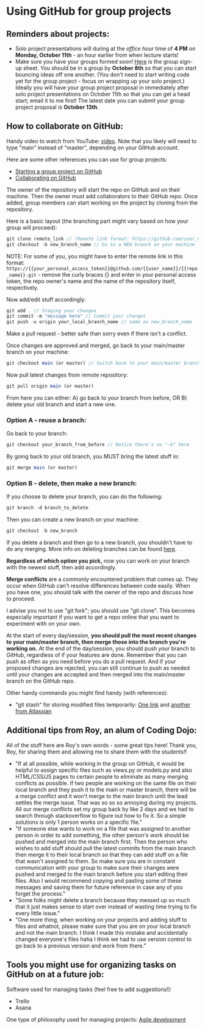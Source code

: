 # Using GitHub for group projects

## Reminders about projects: 

- Solo project presentations will during at the *office hour* time of **4 PM** on **Monday, October 11th** - an hour earlier from when lecture starts!
- Make sure you have your groups formed soon!  [Here](https://docs.google.com/spreadsheets/d/1D15h0mXsuaGh7Hr5cRvtV4SRLRyEF5bjJPP4UY8EyqQ/edit#gid=0) is the group sign-up sheet.  You should be in a group by **October 8th** so that you can start bouncing ideas off one another.  (You don't need to start writing code yet for the group project - focus on wrapping up your solo project.)  Ideally you will have your group project proposal in immediately after solo project presentations on October 11th so that you can get a head start; email it to me first!  The latest date you can submit your group project proposal is **October 13th**.

## How to collaborate on GitHub:

Handy video to watch from YouTube: [video](https://www.youtube.com/watch?v=MnUd31TvBoU).  Note that you likely will need to type "main" instead of "master", depending on your GitHub account.

Here are some other references you can use for group projects:
- [Starting a group project on GitHub](https://www.digitalcrafts.com/blog/learn-how-start-new-group-project-github)
- [Collaborating on GitHub](https://www.atlassian.com/git/tutorials/syncing)

The owner of the repository will start the repo on GitHub and on their machine.  Then the owner must add collaborators to their GitHub repo.  Once added, group members can start working on the project by cloning from the repository.

Here is a basic layout (the branching part might vary based on how your group will proceed):
```js
git clone remote_link // (Remote link format: https://github.com/user_name/repo_name.git) - first time only to get a copy of the project
git checkout -b new_branch_name // Go to a NEW branch on your machine
```
NOTE: For some of you, you might have to enter the remote link in this format: `https://{{your_personal_access_token}}@github.com/{{user_name}}/{{repo_name}}.git` - remove the curly braces {} and enter in your personal access token, the repo owner's name and the name of the repository itself, respectively.

Now add/edit stuff accordingly:
```js
git add . // Staging your changes
git commit -m "message here" // Commit your changes
git push -u origin your_local_branch_name // same as new_branch_name
```
Make a pull request - better safe than sorry even if there isn't a conflict.

Once changes are approved and merged, go back to your main/master branch on your machine:
```js
git checkout main (or master) // Switch back to your main/master branch on your machine
```

Now pull latest changes from remote repository:
```js
git pull origin main (or master)
```

From here you can either: A) go back to your branch from before, OR B) delete your old branch and start a new one.

### Option A - reuse a branch:

Go back to your branch:
```js
git checkout your_branch_from_before // Notice there's no "-b" here
```

By going back to your old branch, you MUST bring the latest stuff in:
```js
git merge main (or master)
```

### Option B - delete, then make a new branch:
If you choose to delete your branch, you can do the following:
```js
git branch -d branch_to_delete
```

Then you can create a new branch on your machine:
```js
git checkout -b new_branch
```
If you delete a branch and then go to a new branch, you shouldn't have to do any merging.  More info on deleting branches can be found [here](https://www.git-tower.com/learn/git/faq/delete-local-branch/).

**Regardless of which option you pick,** now you can work on your branch with the newest stuff, then add accordingly.

**Merge conflicts** are a commonly encountered problem that comes up.  They occur when GitHub can't resolve differences between code easily.  When you have one, you should talk with the owner of the repo and discuss how to proceed.

I advise you not to use "git fork"; you should use "git clone".  This becomes especially important if you want to get a repo online that you want to experiment with on your own.

At the start of every day/session, **you should pull the most recent changes to your main/master branch, then merge those into the branch you're working on.**  At the end of the day/session, you should push *your* branch to GitHub, regardless of if your features are done.  Remember that you can push as often as you need before you do a pull request.  And if your proposed changes are rejected, you can still continue to push as needed until your changes are accepted and then merged into the main/master branch on the GitHub repo.

Other handy commands you might find handy (with references):
- "git stash" for storing modified files temporarily: [One link](https://git-scm.com/book/en/v2/Git-Tools-Stashing-and-Cleaning) and [another from Atlassian](https://www.atlassian.com/git/tutorials/saving-changes/git-stash)

## Additional tips from Roy, an alum of Coding Dojo:

All of the stuff here are Roy's own words - some great tips here!  Thank you, Roy, for sharing them and allowing me to share them with the students!!

- "If at all possible, while working in the group on GitHub, it would be helpful to assign specific files such as views.py or models.py and also HTML/CSS/JS pages to certain people to eliminate as many merging conflicts as possible. If two people are working on the same file on their local branch and they push it to the main or master branch, there will be a merge conflict and it won't merge to the main branch until the lead settles the merge issue. That was so so so annoying during my projects. All our merge conflicts set my group back by like 2 days and we had to search through stackoverflow to figure out how to fix it. So a simple solutions is only 1 person works on a specific file."
- "If someone else wants to work on a file that was assigned to another person in order to add something, the other person's work should be pushed and merged into the main branch first. Then the person who wishes to add stuff should pull the latest commits from the main branch then merge it to their local branch so that they can add stuff on a file that wasn't assigned to them. So make sure you are in constant communication with your group to make sure their changes were pushed and merged to the main branch before you start editing their files. Also I would recommend copying and pasting some of these messages and saving them for future reference in case any of you forget the process."
- "Some folks might delete a branch because they messed up so much that it just makes sense to start over instead of wasting time trying to fix every little issue."
- "One more thing, when working on your projects and adding stuff to files and whatnot, please make sure that you are on your local branch and not the main branch. I think I made this mistake and accidentally changed everyone's files haha I think we had to use version control to go back to a previous version and work from there."

## Tools you might use for organizing tasks on GitHub on at a future job:
Software used for managing tasks (feel free to add suggestions!):
- Trello
- Asana

One type of philosophy used for managing projects:
[Agile development](https://agilealliance.org/agile101)